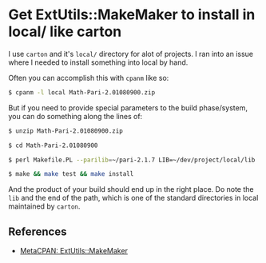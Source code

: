 # Get ExtUtils::MakeMaker to install in local/ like carton

I use `carton` and it's `local/` directory for alot of projects. I ran into an issue where I needed to install something into local by hand.

Often you can accomplish this with `cpanm` like so:

```bash
$ cpanm -l local Math-Pari-2.01080900.zip
```

But if you need to provide special parameters to the build phase/system, you can do something along the lines of:

```bash
$ unzip Math-Pari-2.01080900.zip

$ cd Math-Pari-2.01080900

$ perl Makefile.PL --parilib=~/pari-2.1.7 LIB=~/dev/project/local/lib

$ make && make test && make install
```

And the product of your build should end up in the right place. Do note the `lib` and the end of the path, which is one of the standard directories in local maintained by `carton`.

## References

- [MetaCPAN: ExtUtils::MakeMaker](https://metacpan.org/pod/ExtUtils::MakeMaker#PREFIX-and-LIB-attribute)
